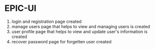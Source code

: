 # EPIC-UI
1. login and registration page created
2. manage users page that helps to view and managing users is created
3. user profile page that helps to view and update user's information is created
4. recover password page for forgetten user created
